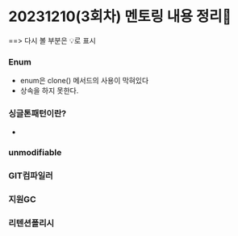 # 20231210(3회차) 멘토링 내용 정리📒
==> 다시 볼 부분은 💡로 표시

### Enum 
* enum은 clone() 메서드의 사용이 막혀있다
* 상속을 하지 못한다.

### 싱글톤패턴이란?
*

### unmodifiable

### GIT컴파일러

### 지원GC

### 리텐션폴리시
